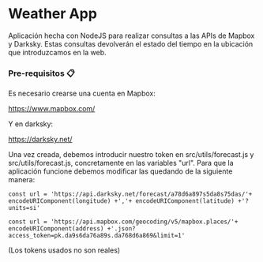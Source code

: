 # Weather App

Aplicación hecha con NodeJS para realizar consultas a las APIs de Mapbox y Darksky. Estas consultas devolverán el estado del tiempo en la ubicación que introduzcamos en la web.

### Pre-requisitos 📋

Es necesario crearse una cuenta en Mapbox:

https://www.mapbox.com/

Y en darksky:

https://darksky.net/

Una vez creada, debemos introducir nuestro token en src/utils/forecast.js y src/utils/forecast.js, concretamente en las variables "url". Para que la aplicación funcione debemos modificar las quedando de la siguiente manera:

```
const url = 'https://api.darksky.net/forecast/a78d6a897s5da8s75das/'+ encodeURIComponent(longitude) +','+ encodeURIComponent(latitude) +'?units=si'
```
```
const url = 'https://api.mapbox.com/geocoding/v5/mapbox.places/'+ encodeURIComponent(address) +'.json?access_token=pk.da9s6da76a89s.da768d6a869&limit=1'
```
(Los tokens usados no son reales)